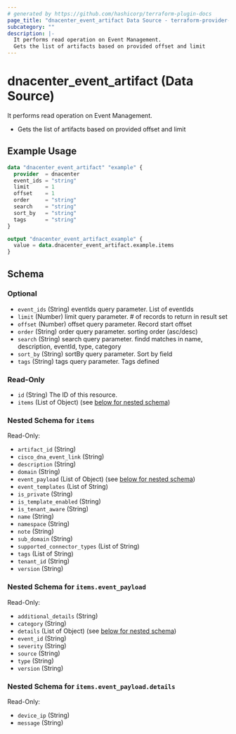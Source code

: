 ```yaml
---
# generated by https://github.com/hashicorp/terraform-plugin-docs
page_title: "dnacenter_event_artifact Data Source - terraform-provider-dnacenter"
subcategory: ""
description: |-
  It performs read operation on Event Management.
  Gets the list of artifacts based on provided offset and limit
---
```


# dnacenter_event_artifact (Data Source)

It performs read operation on Event Management.

- Gets the list of artifacts based on provided offset and limit

## Example Usage

```terraform
data "dnacenter_event_artifact" "example" {
  provider  = dnacenter
  event_ids = "string"
  limit     = 1
  offset    = 1
  order     = "string"
  search    = "string"
  sort_by   = "string"
  tags      = "string"
}

output "dnacenter_event_artifact_example" {
  value = data.dnacenter_event_artifact.example.items
}
```

<!-- schema generated by tfplugindocs -->
## Schema

### Optional

- `event_ids` (String) eventIds query parameter. List of eventIds
- `limit` (Number) limit query parameter. # of records to return in result set
- `offset` (Number) offset query parameter. Record start offset
- `order` (String) order query parameter. sorting order (asc/desc)
- `search` (String) search query parameter. findd matches in name, description, eventId, type, category
- `sort_by` (String) sortBy query parameter. Sort by field
- `tags` (String) tags query parameter. Tags defined

### Read-Only

- `id` (String) The ID of this resource.
- `items` (List of Object) (see [below for nested schema](#nestedatt--items))

<a id="nestedatt--items"></a>
### Nested Schema for `items`

Read-Only:

- `artifact_id` (String)
- `cisco_dna_event_link` (String)
- `description` (String)
- `domain` (String)
- `event_payload` (List of Object) (see [below for nested schema](#nestedobjatt--items--event_payload))
- `event_templates` (List of String)
- `is_private` (String)
- `is_template_enabled` (String)
- `is_tenant_aware` (String)
- `name` (String)
- `namespace` (String)
- `note` (String)
- `sub_domain` (String)
- `supported_connector_types` (List of String)
- `tags` (List of String)
- `tenant_id` (String)
- `version` (String)

<a id="nestedobjatt--items--event_payload"></a>
### Nested Schema for `items.event_payload`

Read-Only:

- `additional_details` (String)
- `category` (String)
- `details` (List of Object) (see [below for nested schema](#nestedobjatt--items--event_payload--details))
- `event_id` (String)
- `severity` (String)
- `source` (String)
- `type` (String)
- `version` (String)

<a id="nestedobjatt--items--event_payload--details"></a>
### Nested Schema for `items.event_payload.details`

Read-Only:

- `device_ip` (String)
- `message` (String)


